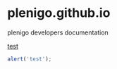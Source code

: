 # plenigo.github.io
plenigo developers documentation

[test](test)

```javascript
alert('test');
```
